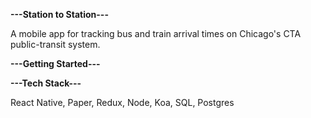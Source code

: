 
**---Station to Station---**

A mobile app for tracking bus and train arrival times on Chicago's CTA public-transit system.

**---Getting Started---**

**---Tech Stack---**

React Native, Paper, Redux, Node, Koa, SQL, Postgres
